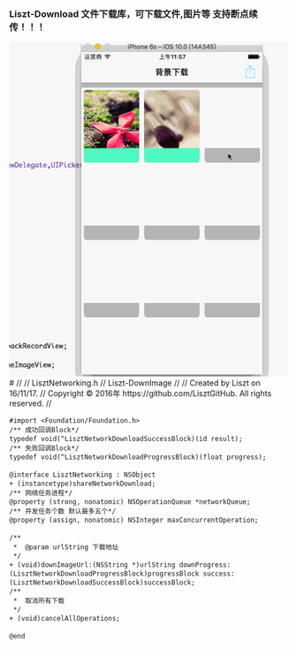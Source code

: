 ### Liszt-Download 文件下载库，可下载文件,图片等 支持断点续传！！！

<img src = "https://github.com/LisztGitHub/Liszt-Download/blob/master/Liszt.gif">
#
    //
    //  LisztNetworking.h
    //  Liszt-DownImage
    //
    //  Created by Liszt on 16/11/17.
    //  Copyright © 2016年 https://github.com/LisztGitHub. All rights reserved.
    //

    #import <Foundation/Foundation.h>
    /** 成功回调Block*/
    typedef void(^LisztNetworkDownloadSuccessBlock)(id result);
    /** 失败回调Block*/
    typedef void(^LisztNetworkDownloadProgressBlock)(float progress);

    @interface LisztNetworking : NSObject
    + (instancetype)shareNetworkDownload;
    /** 网络任务进程*/
    @property (strong, nonatomic) NSOperationQueue *networkQueue;
    /** 并发任务个数 默认最多五个*/
    @property (assign, nonatomic) NSInteger maxConcurrentOperation;

    /**
     *  @param urlString 下载地址
     */
    + (void)downImageUrl:(NSString *)urlString downProgress:(LisztNetworkDownloadProgressBlock)progressBlock success:(LisztNetworkDownloadSuccessBlock)successBlock;
    /**
     *  取消所有下载
     */
    + (void)cancelAllOperations;

    @end
